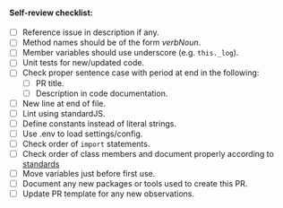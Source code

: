 #### Self-review checklist:

* [ ] Reference issue in description if any.
* [ ] Method names should be of the form *verbNoun*.
* [ ] Member variables should use underscore (e.g. `this._log`).
* [ ] Unit tests for new/updated code.
* [ ] Check proper sentence case with period at end in the following:
  * [ ] PR title.
  * [ ] Description in code documentation.
* [ ] New line at end of file.
* [ ] Lint using standardJS.
* [ ] Define constants instead of literal strings.
* [ ] Use .env to load settings/config.
* [ ] Check order of `import` statements.
* [ ] Check order of class members and document properly according to [standards](https://github.com/ashwinphatak/learn/blob/master/JS/Standards.md)
* [ ] Move variables just before first use.
* [ ] Document any new packages or tools used to create this PR.
* [ ] Update PR template for any new observations.
